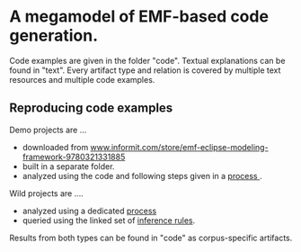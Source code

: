 # A megamodel of EMF-based code generation.

Code examples are given in the folder "code".
Textual explanations can be found in "text".
Every artifact type and relation is covered by multiple text resources and multiple code examples.

## Reproducing code examples

Demo projects are ...
 * downloaded from www.informit.com/store/emf-eclipse-modeling-framework-9780321331885 
 * built in a separate folder. 
 * analyzed using the code and following steps given in a [process ](tools/qegal/org.softlang.qegal/src/main/java/org/softlang/qegal/qmodles/QModelProcessLocal.java#L38). 

Wild projects are ....
 * analyzed using a dedicated [process](tools/qegal/org.softlang.qegal/src/main/java/org/softlang/qegal/qmodles/QModelProcess.java)
 * queried using the linked set of [inference rules](tools/qegal/org.softlang.qegal/src/main/java/org/softlang/qegal/qmodles/modelCodeGeneration/rules). 
 
Results from both types can be found in "code" as corpus-specific artifacts.

